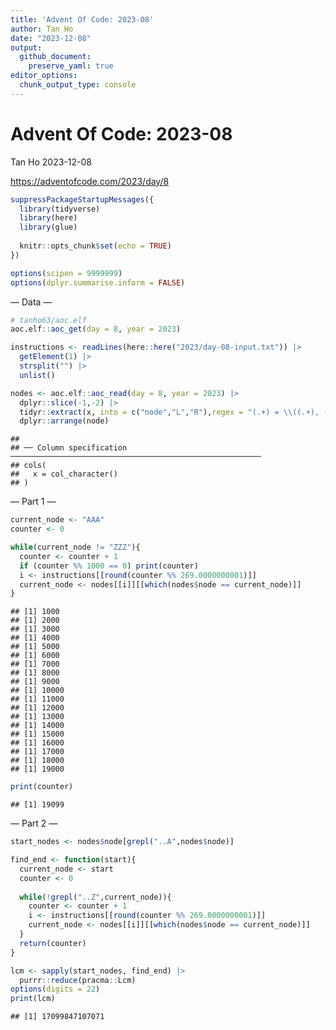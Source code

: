 ```yaml
---
title: 'Advent Of Code: 2023-08'
author: Tan Ho
date: "2023-12-08"
output: 
  github_document:
    preserve_yaml: true
editor_options: 
  chunk_output_type: console
---
```


Advent Of Code: 2023-08
================
Tan Ho
2023-12-08

<https://adventofcode.com/2023/day/8>

``` r
suppressPackageStartupMessages({
  library(tidyverse)
  library(here)
  library(glue)
  
  knitr::opts_chunk$set(echo = TRUE)
})

options(scipen = 9999999)
options(dplyr.summarise.inform = FALSE)
```

— Data —

``` r
# tanho63/aoc.elf
aoc.elf::aoc_get(day = 8, year = 2023)
```

``` r
instructions <- readLines(here::here("2023/day-08-input.txt")) |> 
  getElement(1) |> 
  strsplit("") |> 
  unlist()

nodes <- aoc.elf::aoc_read(day = 8, year = 2023) |> 
  dplyr::slice(-1,-2) |> 
  tidyr::extract(x, into = c("node","L","R"),regex = "(.+) = \\((.+), (.+)\\)") |> 
  dplyr::arrange(node)
```

    ## 
    ## ── Column specification ────────────────────────────────────────────────────────
    ## cols(
    ##   x = col_character()
    ## )

— Part 1 —

``` r
current_node <- "AAA"
counter <- 0

while(current_node != "ZZZ"){
  counter <- counter + 1
  if (counter %% 1000 == 0) print(counter)
  i <- instructions[[round(counter %% 269.0000000001)]]
  current_node <- nodes[[i]][[which(nodes$node == current_node)]]
}
```

    ## [1] 1000
    ## [1] 2000
    ## [1] 3000
    ## [1] 4000
    ## [1] 5000
    ## [1] 6000
    ## [1] 7000
    ## [1] 8000
    ## [1] 9000
    ## [1] 10000
    ## [1] 11000
    ## [1] 12000
    ## [1] 13000
    ## [1] 14000
    ## [1] 15000
    ## [1] 16000
    ## [1] 17000
    ## [1] 18000
    ## [1] 19000

``` r
print(counter)
```

    ## [1] 19099

— Part 2 —

``` r
start_nodes <- nodes$node[grepl("..A",nodes$node)]

find_end <- function(start){
  current_node <- start
  counter <- 0
  
  while(!grepl("..Z",current_node)){
    counter <- counter + 1
    i <- instructions[[round(counter %% 269.0000000001)]]
    current_node <- nodes[[i]][[which(nodes$node == current_node)]]
  }
  return(counter)
}

lcm <- sapply(start_nodes, find_end) |> 
  purrr::reduce(pracma::Lcm)
options(digits = 22)
print(lcm)
```

    ## [1] 17099847107071
